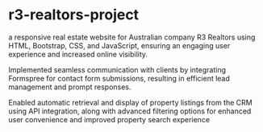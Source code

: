 # r3-realtors-project
a responsive real estate website for Australian company R3 Realtors using HTML, Bootstrap, CSS, and JavaScript, ensuring an engaging user experience and increased online visibility.

Implemented seamless communication with clients by integrating Formspree for contact form submissions, resulting in efficient lead management and prompt responses.

Enabled automatic retrieval and display of property listings from the CRM using API integration, along with advanced filtering options for enhanced user convenience and improved property search experience
